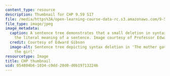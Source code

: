 ```yaml
---
content_type: resource
description: Thumbnail for CHP 9.59 S17
file: /media/https%3A/open-learning-course-data-rc.s3.amazonaws.com/9-59j-lab-in-psycholinguistics-spring-2017/054804b61034c0dd20d0d0b197132246_9-59s17-th.jpg
file_type: image/jpeg
image_metadata:
  caption: A sentence tree demonstrates that a small deletion in syntax can change
    the literal meaning of a sentence. Image courtesy of Professor Edward Gibson.
  credit: Courtesy of Edward Gibson
  image-alt: Sentence tree depicting syntax deletion in 'The mother gave the candle
    the girl'
resourcetype: Image
title: CHP thumbnail
uid: 054804b6-1034-c0dd-20d0-d0b197132246
---
```

